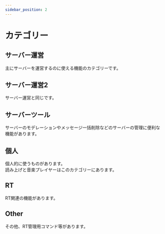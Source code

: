 ```yaml
---
sidebar_position: 2
---
```


# カテゴリー
## サーバー運営
主にサーバーを運営するのに使える機能のカテゴリーです。

## サーバー運営2
サーバー運営と同じです。

## サーバーツール
サーバーのモデレーションやメッセージ一括削除などのサーバーの管理に便利な機能があります。

## 個人
個人的に使うものがあります。  
読み上げと音楽プレイヤーはこのカテゴリーにあります。

## RT
RT関連の機能があります。

## Other
その他、RT管理用コマンド等があります。